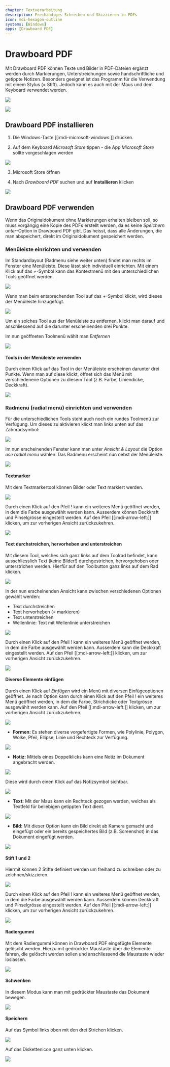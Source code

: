```yaml
---
chapter: Textverarbeitung
description: Freihändiges Schreiben und Skizzieren in PDFs
icon: mdi-hexagon-outline
systems: [Windows]
apps: [Drawboard PDF]
---
```


# Drawboard PDF




Mit Drawboard PDF können Texte und Bilder in PDF-Dateien ergänzt werden durch Markierungen, Unterstreichungen sowie handschriftliche und getippte Notizen. Besonders geeignet ist das Programm für die Verwendung mit einem Stylus (= Stift). Jedoch kann es auch mit der Maus und dem Keyboard verwendet werden. 


![](./images/stylus.png)


![](./images/drawboard19.png)


## Drawboard PDF installieren


1. Die Windows-Taste [[:mdi-microsoft-windows:]] drücken.

2. Auf dem Keyboard _Microsoft Store_ tippen - die App _Microsoft Store_ sollte vorgeschlagen werden

![](./images/drawboard01.png)

3. Microsoft Store öffnen

4. Nach _Drawboard PDF_ suchen und auf __Installieren__ klicken

![](./images/drawboard02.png)

## Drawboard PDF verwenden

Wenn das Originaldokument ohne Markierungen erhalten bleiben soll, so muss vorgängig eine Kopie des PDFs erstellt werden, da es keine _Speichern unter_-Option in Drawboard PDF gibt. Das heisst, dass alle Änderungen, die man abspeichert, direkt im Originaldokument gespeichert werden.

### Menüleiste einrichten und verwenden

Im Standardlayout (Radmenu siehe weiter unten) findet man rechts im Fenster eine Menüleiste. Diese lässt sich individuell einrichten. Mit einem Klick auf das _+_-Symbol kann das Kontextmenü mit den unterschiedlichen Tools geöffnet werden. 

![](./images/drawboard27.png)

Wenn man beim entsprechenden Tool auf das _+_-Symbol klickt, wird dieses der Menüleiste hinzugefügt.

![](./images/drawboard22.png)

Um ein solches Tool aus der Menüleiste zu entfernen, klickt man darauf und anschliessend auf die darunter erscheinenden drei Punkte.

Im nun geöffneten Toolmenü wählt man _Entfernen_

![](./images/drawboard28.png)

#### Tools in der Menüleiste verwenden


Durch einen Klick auf das Tool in der Menüleiste erscheinen darunter drei Punkte. Wenn man auf diese klickt, öffnet sich das Menü mit verschiedenene Optionen zu diesem Tool (z.B. Farbe, Liniendicke, Deckkraft).

![](./images/drawboard23.png)

### Radmenu (radial menu) einrichten und verwenden

Für die unterschiedlichen Tools steht auch noch ein rundes Toolmenü zur Verfügung. Um dieses zu aktivieren klickt man links unten auf das Zahnradsymbol:

![](./images/drawboard24.png)

Im nun erscheinenden Fenster kann man unter _Ansicht & Layout_ die Option _use radial menu_ wählen. Das Radmenü erscheint nun nebst der Menüleiste.



![](./images/drawboard26.png)


#### Textmarker

Mit dem Textmarkertool können Bilder oder Text markiert werden.

![](./images/drawboard03.png)

Durch einen Klick auf den Pfeil ! kann ein weiteres Menü geöffnet werden, in dem die Farbe ausgewählt werden kann. Ausserdem können Deckkraft und Pinselgrösse eingestellt werden. Auf den Pfeil [[:mdi-arrow-left:]] klicken, um zur vorherigen Ansicht zurückzukehren.

![](./images/drawboard05.png)

#### Text durchstreichen, hervorheben und unterstreichen

Mit diesem Tool, welches sich ganz links auf dem Toolrad befindet, kann ausschliesslich Text (keine Bilder!) durchgestrichen, hervorgehoben oder unterstrichen werden. Hierfür auf den Toolbutton ganz links auf dem Rad klicken.

![](./images/drawboard06.png)

In der nun erscheinenden Ansicht kann zwischen verschiedenen Optionen gewählt werden:

- Text durchstreichen
- Text hervorheben (= markieren)
- Text unterstreichen
- Wellenlinie: Text mit Wellenlinie unterstreichen

![](./images/drawboard07.png)

Durch einen Klick auf den Pfeil ! kann ein weiteres Menü geöffnet werden, in dem die Farbe ausgewählt werden kann. Ausserdem kann die Deckkraft eingestellt werden. Auf den Pfeil [[:mdi-arrow-left:]] klicken, um zur vorherigen Ansicht zurückzukehren.

![](./images/drawboard08.png)

#### Diverse Elemente einfügen

Durch einen Klick auf _Einfügen_ wird ein Menü mit diversen Einfügeoptionen geöffnet. Je nach Option kann durch einen Klick auf den Pfeil ! ein weiteres Menü geöffnet werden, in dem die Farbe, Strichdicke oder Textgrösse ausgewählt werden kann. Auf den Pfeil [[:mdi-arrow-left:]] klicken, um zur vorherigen Ansicht zurückzukehren.


![](./images/drawboard09.png)

- **Formen:** Es stehen diverse vorgefertigte Formen, wie Polylinie, Polygon, Wolke, Pfeil, Ellipse, Linie und Rechteck zur Verfügung.

![](./images/drawboard10.png)

- **Notiz:** Mittels eines Doppelklicks kann eine Notiz im Dokument angebracht werden. 

![](./images/drawboard11.png)

Diese wird durch einen Klick auf das Notizsymbol sichtbar.

![](./images/drawboard12.png)

- **Text:** Mit der Maus kann ein Rechteck gezogen werden, welches als Textfeld für beliebigen getippten Text dient.

![](./images/drawboard13.png)

- **Bild:** Mit dieser Option kann ein Bild direkt ab Kamera gemacht und eingefügt oder ein bereits gespeichertes Bild (z.B. Screenshot) in das Dokument eingefügt werden. 

![](./images/drawboard20.png)
#### Stift 1 und 2

Hiermit können 2 Stifte definiert werden um freihand zu schreiben oder zu zeichnen/skizzieren.

![](./images/drawboard14.png)

Durch einen Klick auf den Pfeil ! kann ein weiteres Menü geöffnet werden, in dem die Farbe ausgewählt werden kann. Ausserdem können Deckkraft und Pinselgrösse eingestellt werden. Auf den Pfeil [[:mdi-arrow-left:]] klicken, um zur vorherigen Ansicht zurückzukehren.

![](./images/drawboard05.png)

#### Radiergummi

Mit dem Radiergummi können in Drawboard PDF eingefügte Elemente gelöscht werden. Hierzu mit gedrückter Maustaste über die Elemente fahren, die gelöscht werden sollen und anschliessend die Maustaste wieder loslassen. 

![](./images/drawboard15.png)


#### Schwenken

In diesem Modus kann man mit gedrückter Maustaste das Dokument bewegen. 

![](./images/drawboard16.png)

#### Speichern

Auf das Symbol links oben mit den drei Strichen klicken.

![](./images/drawboard17.png)

Auf das Diskettenicon ganz unten klicken.

![](./images/drawboard18.png)